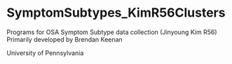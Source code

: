 # SymptomSubtypes_KimR56Clusters
Programs for OSA Symptom Subtype data collection (Jinyoung Kim R56)
Primarily developed by Brendan Keenan

University of Pennsylvania
